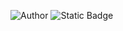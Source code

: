 ![Author](https://img.shields.io/badge/Author-你21800-orange)
<img alt="Static Badge" src="https://img.shields.io/badge/:badgeContent">